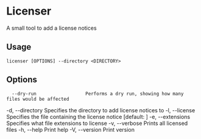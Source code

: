 # Licenser
A small tool to add a license notices

## Usage
`licenser [OPTIONS] --directory <DIRECTORY>`

## Options
      --dry-run                  Performs a dry run, showing how many files would be affected
  -d, --directory <DIRECTORY>    Specifies the directory to add license notices to
  -l, --license <LICENSE>        Specifies the file containing the license notice [default: ]
  -e, --extensions <EXTENSIONS>  Specifies what file extensions to license
  -v, --verbose                  Prints all licensed files
  -h, --help                     Print help
  -V, --version                  Print version